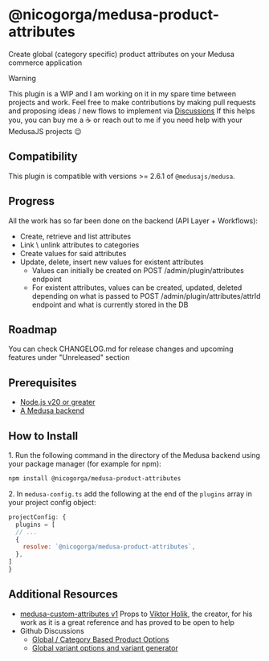 # @nicogorga/medusa-product-attributes

Create global (category specific) product attributes on your Medusa commerce application

> [!WARNING]
> This plugin is a WIP and I am working on it in my spare time between projects and work. Feel free to make contributions by making pull requests and proposing ideas / new flows to implement via [Discussions](https://github.com/NicolasGorga/medusa-product-attributes/discussions)
> If this helps you, you can buy me a :coffee: or reach out to me if you need help with your MedusaJS projects :wink:

## Compatibility

This plugin is compatible with versions >= 2.6.1 of `@medusajs/medusa`. 

## Progress 

All the work has so far been done on the backend (API Layer + Workflows):

- Create, retrieve and list attributes
- Link \ unlink attributes to categories
- Create values for said attributes
- Update, delete, insert new values for existent attributes
    - Values can initially be created on POST /admin/plugin/attributes endpoint
    - For existent attributes, values can be created, updated, deleted depending on what is passed to POST /admin/plugin/attributes/attrId endpoint and what is currently stored in the DB

## Roadmap

You can check CHANGELOG.md for release changes and upcoming features under "Unreleased" section

## Prerequisites

- [Node.js v20 or greater](https://nodejs.org/en)
- [A Medusa backend](https://docs.medusajs.com/learn/installation)

## How to Install

1\. Run the following command in the directory of the Medusa backend using your package manager (for example for npm):

  ```bash
  npm install @nicogorga/medusa-product-attributes
  ```

2\. In `medusa-config.ts` add the following at the end of the `plugins` array in your project config object:

  ```js
  projectConfig: {
    plugins = [
    // ...
    {
      resolve: `@nicogorga/medusa-product-attributes`,
    },
  ]
  }
  ```

## Additional Resources

- [medusa-custom-attributes v1](https://github.com/vholik/medusa-custom-attributes)
Props to [Viktor Holik](https://github.com/vholik), the creator, for his work as it is a great reference and has proved to be open to help
- Github Discussions
  - [Global / Category Based Product Options](https://github.com/medusajs/medusa/discussions/11910)
  - [Global variant options and variant generator](https://github.com/medusajs/medusa/discussions/5119)